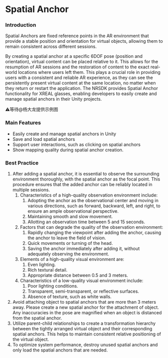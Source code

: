 # Spatial Anchor

### Introduction

Spatial Anchors are fixed reference points in the AR environment that provide a stable position and orientation for virtual objects, allowing them to remain consistent across different sessions.

By creating a spatial anchor at a specific 6DOF pose (position and orientation), virtual content can be placed relative to it. This allows for the resumption of AR sessions and the restoration of content to the exact real-world locations where users left them. This plays a crucial role in providing users with a consistent and reliable AR experience, as they can see the persistently present virtual content at the same location, no matter when they return or restart the application. The NRSDK provides Spatial Anchor functionality for XREAL glasses, enabling developers to easily create and manage spatial anchors in their Unity projects.

⚠️等待@杨大龙提供示例图

### Main Features

- Easily create and manage spatial anchors in Unity
- Save and load spatial anchors
- Support user interactions, such as clicking on spatial anchors
- Show mapping quality during spatial anchor creation.

### Best Practice

1. After adding a spatial anchor, it is essential to observe the surrounding environment thoroughly, with the spatial anchor as the focal point. This procedure ensures that the added anchor can be reliably located in multiple sessions.
   1. Characteristics of a high-quality observation environment include:
      1. Adopting the anchor as the observational center and moving in various directions, such as forward, backward, left, and right, to ensure an ample observational perspective.
      2. Maintaining smooth and slow movement.
      3. Allotting an observation time between 5 and 15 seconds.
   2. Factors that can degrade the quality of the observation environment:
      1. Rapidly changing the viewpoint after adding the anchor, causing the anchor to leave the field of vision.
      2. Quick movements or turning of the head.
      3. Saving the anchor immediately after adding it, without adequately observing the environment.
   3. Elements of a high-quality visual environment are:
      1. Even lighting.
      2. Rich textural detail.
      3. Appropriate distance between 0.5 and 3 meters.
   4. Characteristics of a low-quality visual environment include:
      1. Poor lighting conditions.
      2. Transparent, semi-transparent, or reflective surfaces.
      3. Absence of texture, such as white walls.
2. Avoid attaching object to spatial anchors that are more than 3 meters away. Please create a new spatial anchor for the attachment of object. Any inaccuracies in the pose are magnified when an object is distanced from the spatial anchor.
3. Utilize parent-child relationships to create a transformation hierarchy between the tightly arranged virtual object and their corresponding spatial anchors. This helps to maintain consistent relative positioning of the virtual object.
4. To optimize system performance, destroy unused spatial anchors and only load the spatial anchors that are needed.
